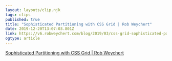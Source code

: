 ```yaml
---
layout: layouts/clip.njk 
tags: clips 
published: true 
title: "Sophisticated Partitioning with CSS Grid | Rob Weychert" 
date: 2019-12-20T13:07:03.801Z 
link: https://v6.robweychert.com/blog/2019/03/css-grid-sophisticated-partitioning/#the-typographic-cherry-on-top 
ogtype: article 
---
```

[Sophisticated Partitioning with CSS Grid | Rob Weychert](https://v6.robweychert.com/blog/2019/03/css-grid-sophisticated-partitioning/#the-typographic-cherry-on-top) 
